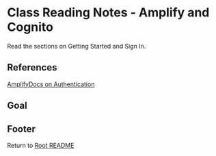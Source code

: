 # Class Reading Notes - Amplify and Cognito

Read the sections on Getting Started and Sign In.

## References

[AmplifyDocs on Authentication](https://docs.amplify.aws/lib/auth/getting-started/q/platform/android/)

## Goal

## Footer

Return to [Root README](../README.html)
